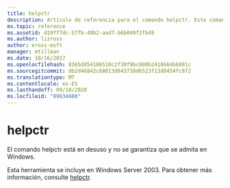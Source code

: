 ```yaml
---
title: helpctr
description: Artículo de referencia para el comando helpctr. Este comando está en desuso y no se garantiza que se admita en versiones futuras de Windows.
ms.topic: reference
ms.assetid: d19ff7dc-57fb-49b2-aad7-b6b040f3fb49
ms.author: lizross
author: eross-msft
manager: mtillman
ms.date: 10/16/2017
ms.openlocfilehash: 8365dd54106510c2f30f9bc000b2418664b6891c
ms.sourcegitcommit: db2d46842c68813d043738d6523f13d8454fc972
ms.translationtype: MT
ms.contentlocale: es-ES
ms.lasthandoff: 09/10/2020
ms.locfileid: "89634600"
---
```

# <a name="helpctr"></a>helpctr

El comando helpctr está en desuso y no se garantiza que se admita en Windows.

Esta herramienta se incluye en Windows Server 2003. Para obtener más información, consulte [helpctr](/previous-versions/orphan-topics/ws.10/cc755821(v=ws.10)).
